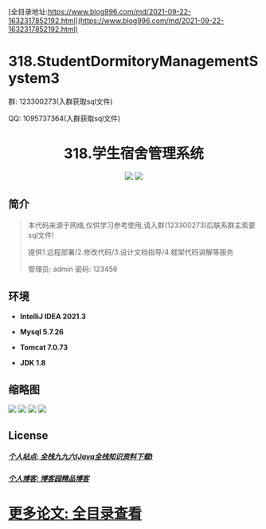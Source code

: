 [全目录地址:https://www.blog996.com/md/2021-09-22-1632317852192.html](https://www.blog996.com/md/2021-09-22-1632317852192.html)
# 318.StudentDormitoryManagementSystem3

<p>群: 123300273(入群获取sql文件)</p>
<p>QQ: 1095737364(入群获取sql文件)</p>

<p><h1 align="center">318.学生宿舍管理系统</h1></p>


<p align="center">
	<img src="https://img.shields.io/badge/jdk-1.8-orange.svg"/>
    <img src="https://img.shields.io/badge/Swing-5.x-lightgrey.svg"/>
</p>

## 简介

> 本代码来源于网络,仅供学习参考使用,请入群(123300273)后联系群主索要sql文件!
>
> 提供1.远程部署/2.修改代码/3.设计文档指导/4.框架代码讲解等服务
>
> 管理员: admin   密码: 123456


## 环境

- <b>IntelliJ IDEA 2021.3</b>

- <b>Mysql 5.7.26</b>

- <b>Tomcat 7.0.73</b>

- <b>JDK 1.8</b>




## 缩略图

![](https://img2024.cnblogs.com/blog/588112/202401/588112-20240105120805052-259792734.png)
![](https://img2024.cnblogs.com/blog/588112/202401/588112-20240105120809082-647578336.png)
![](https://img2024.cnblogs.com/blog/588112/202401/588112-20240105120813052-1000153057.png)
![](https://img2024.cnblogs.com/blog/588112/202401/588112-20240105120816769-1691976486.png)





## License

##### [个人站点: 全栈九九六(Java全栈知识资料下载)](https://www.blog996.com/)
##### [个人博客: 博客园精品博客](https://www.cnblogs.com/yysbolg/)
# [更多论文: 全目录查看](https://www.blog996.com/md/2021-09-22-1632317852192.html)


